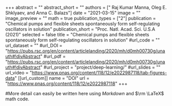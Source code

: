 +++
abstract = ""
abstract_short = ""
authors = [" Raj Kumar Manna, Oleg E. Shklyaev, and Anna C. Balazs"]
date = "2021-03-15"
image = ""
image_preview = ""
math = true
publication_types = ["2"]
publication = "Chemical pumps and flexible sheets spontaneously form self-regulating oscillators in solution"
publication_short = "Proc. Natl. Acad. Sci. U.S.A (2021)"
selected = false
title = "Chemical pumps and flexible sheets spontaneously form self-regulating oscillators in solution"
#url_code = ""
url_dataset = ""
#url_DOI = "https://pubs.rsc.org/en/content/articlelanding/2020/mh/d0mh00730g/unauth#!divAbstract"
#url_pdf = "https://pubs.rsc.org/en/content/articlelanding/2020/mh/d0mh00730g/unauth#!divAbstract"
#url_project = "project/deep-learning/"
#url_slides = ""
url_video = "https://www.pnas.org/content/118/12/e2022987118/tab-figures-data"
[[url_custom]]
    name = "DOI"
    url = "https://www.pnas.org/content/118/12/e2022987118"
+++

#More detail can easily be written here using *Markdown* and $\rm \LaTeX$ math code.
